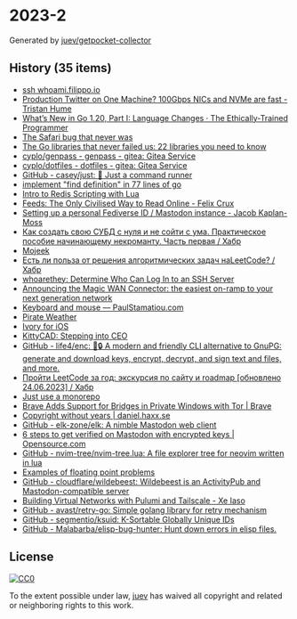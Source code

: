 # 2023-2

Generated by [juev/getpocket-collector](https://github.com/juev/getpocket-collector)

## History (35 items)

- [ssh whoami.filippo.io](https://words.filippo.io/dispatches/whoami-updated/)
- [Production Twitter on One Machine? 100Gbps NICs and NVMe are fast - Tristan Hume](https://thume.ca/2023/01/02/one-machine-twitter/)
- [What’s New in Go 1.20, Part I: Language Changes · The Ethically-Trained Programmer](https://blog.carlmjohnson.net/post/2023/golang-120-language-changes/)
- [The Safari bug that never was](https://obyford.com/posts/the-safari-bug-that-never-was/)
- [The Go libraries that never failed us: 22 libraries you need to know](https://threedots.tech/post/list-of-recommended-libraries/)
- [cyplo/genpass - genpass - gitea: Gitea Service](https://git.cyplo.dev/cyplo/genpass)
- [cyplo/dotfiles - dotfiles - gitea: Gitea Service](https://git.cyplo.dev/cyplo/dotfiles)
- [GitHub - casey/just: 🤖 Just a command runner](https://github.com/casey/just)
- [implement "find definition" in 77 lines of go](https://devnonsense.com/posts/find-definition-in-go/)
- [Intro to Redis Scripting with Lua](https://www.novus.com/tech-blog/intro-to-redis-scripting-with-lua)
- [Feeds: The Only Civilised Way to Read Online - Felix Crux](https://felixcrux.com/blog/feeds-the-only-civilised-way-to-read-online)
- [Setting up a personal Fediverse ID / Mastodon instance - Jacob Kaplan-Moss](https://jacobian.org/til/my-mastodon-instance/)
- [Как создать свою СУБД с нуля и не сойти с ума. Практическое пособие начинающему некроманту. Часть первая / Хабр](https://habr.com/ru/articles/709234/)
- [Mojeek](https://www.mojeek.com/)
- [Есть ли польза от решения алгоритмических задач наLeetCode? / Хабр](https://habr.com/ru/articles/709550/)
- [whoarethey: Determine Who Can Log In to an SSH Server](https://www.agwa.name/blog/post/whoarethey)
- [Announcing the Magic WAN Connector: the easiest on-ramp to your next generation network](https://blog.cloudflare.com/magic-wan-connector/)
- [Keyboard and mouse — PaulStamatiou.com](https://paulstamatiou.com/stuff-i-use/keyboard-mouse/)
- [Pirate Weather](http://pirateweather.net/en/latest/)
- [Ivory for iOS](https://tapbots.com/ivory/)
- [KittyCAD: <!-- -->Stepping into CEO](https://kittycad.io/blog/stepping-into-ceo)
- [GitHub - life4/enc: 🔑🔒 A modern and friendly CLI alternative to GnuPG: generate and download keys, encrypt, decrypt, and sign text and files, and more.](https://github.com/life4/enc)
- [Пройти LeetCode за год: экскурсия по сайту и roadmap [обновлено 24.06.2023] / Хабр](https://habr.com/ru/articles/708570/)
- [Just use a monorepo](https://buttondown.email/blog/just-use-a-monorepo)
- [Brave Adds Support for Bridges in Private Windows with Tor | Brave](https://brave.com/tor-bridges/)
- [Copyright without years | daniel.haxx.se](https://daniel.haxx.se/blog/2023/01/08/copyright-without-years/)
- [GitHub - elk-zone/elk: A nimble Mastodon web client](https://github.com/elk-zone/elk)
- [6 steps to get verified on Mastodon with encrypted keys | Opensource.com](https://opensource.com/article/22/12/verified-mastodon-pgp-keyoxide)
- [GitHub - nvim-tree/nvim-tree.lua: A file explorer tree for neovim written in lua](https://github.com/nvim-tree/nvim-tree.lua)
- [Examples of floating point problems](https://jvns.ca/blog/2023/01/13/examples-of-floating-point-problems/)
- [GitHub - cloudflare/wildebeest: Wildebeest is an ActivityPub and Mastodon-compatible server](https://github.com/cloudflare/wildebeest)
- [Building Virtual Networks with Pulumi and Tailscale - Xe Iaso](https://xeiaso.net/talks/virtual-networks-pulumi-tailscale)
- [GitHub - avast/retry-go: Simple golang library for retry mechanism](https://github.com/avast/retry-go)
- [GitHub - segmentio/ksuid: K-Sortable Globally Unique IDs](https://github.com/segmentio/ksuid)
- [GitHub - Malabarba/elisp-bug-hunter: Hunt down errors in elisp files.](https://github.com/Malabarba/elisp-bug-hunter)

## License

[![CC0](https://mirrors.creativecommons.org/presskit/buttons/88x31/svg/cc-zero.svg)](https://creativecommons.org/publicdomain/zero/1.0/)

To the extent possible under law, [juev](https://github.com/juev) has waived all copyright and related or neighboring rights to this work.
